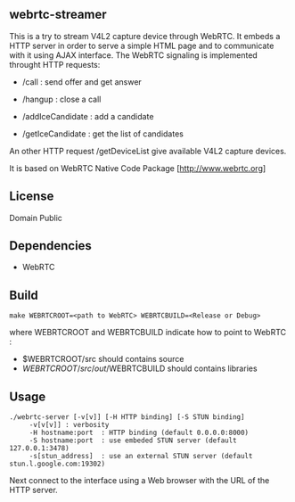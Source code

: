 webrtc-streamer
-------------

This is a try to stream V4L2 capture device through WebRTC.
It embeds a HTTP server in order to serve a simple HTML page and to communicate with it using AJAX interface.
The WebRTC signaling is implemented throught HTTP requests:

 - /call   : send offer and get answer
 - /hangup : close a call

 - /addIceCandidate : add a candidate
 - /getIceCandidate : get the list of candidates

An other HTTP request /getDeviceList give available V4L2 capture devices.

It is based on WebRTC Native Code Package [http://www.webrtc.org]


License
-------
Domain Public

Dependencies
------------
 - WebRTC 
 
Build
------- 
	make WEBRTCROOT=<path to WebRTC> WEBRTCBUILD=<Release or Debug>
	
where WEBRTCROOT and WEBRTCBUILD indicate how to point to WebRTC :
 - $WEBRTCROOT/src should contains source 
 - $WEBRTCROOT/src/out/$WEBRTCBUILD should contains libraries

Usage
-----
	./webrtc-server [-v[v]] [-H HTTP binding] [-S STUN binding]
		 -v[v[v]] : verbosity
		 -H hostname:port  : HTTP binding (default 0.0.0.0:8000)
		 -S hostname:port  : use embeded STUN server (default 127.0.0.1:3478)
		 -s[stun_address]  : use an external STUN server (default stun.l.google.com:19302)


Next connect to the interface using a Web browser with the URL of the HTTP server.
